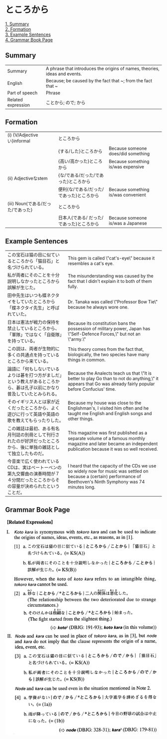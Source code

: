 # ところから

[1. Summary](#summary)<br>
[2. Formation](#formation)<br>
[3. Example Sentences](#example-sentences)<br>
[4. Grammar Book Page](#grammar-book-page)<br>


## Summary

<table><tr>   <td>Summary</td>   <td>A phrase that introduces the origins of names, theories, ideas and events.</td></tr><tr>   <td>English</td>   <td>Because; be caused by the fact that ~; from the fact that ~</td></tr><tr>   <td>Part of speech</td>   <td>Phrase</td></tr><tr>   <td>Related expression</td>   <td>ことから; ので; から</td></tr></table>

## Formation

<table class="table"><tbody><tr class="tr head"><td class="td"><span class="numbers">(i)</span> <span class="bold">{V/Adjectiveい}informal</span></td><td class="td"><span class="concept">ところから</span></td><td class="td"></td></tr><tr class="tr"><td class="td"></td><td class="td"><span>{する/した}</span><span class="concept">ところから</span></td><td class="td"><span>Because someone does/did something</span></td></tr><tr class="tr"><td class="td"></td><td class="td"><span>{高い/高かった}</span><span class="concept">ところから</span></td><td class="td"><span>Because something is/was expensive</span></td></tr><tr class="tr head"><td class="td"><span class="numbers">(ii)</span> <span class="bold">Adjectiveなstem</span></td><td class="td"><span>{な/である/だった/であった}</span><span class="concept">ところから</span></td><td class="td"></td></tr><tr class="tr"><td class="td"></td><td class="td"><span>便利{な/である/だった/であった}</span><span class="concept">ところから</span></td><td class="td"><span>Because something is/was convenient</span></td></tr><tr class="tr head"><td class="td"><span class="numbers">(iii)</span> <span class="bold">Noun{である/だった/であった}</span></td><td class="td"><span class="concept">ところから</span></td><td class="td"></td></tr><tr class="tr"><td class="td"></td><td class="td"><span>日本人{である/ だった/であった}</span><span class="concept">ところから</span></td><td class="td"><span>Because someone is/was a Japanese</span></td></tr></tbody></table>

## Example Sentences

<table><tr>   <td>この宝石は猫の目に似ているところから「猫目石」と名づけられている。</td>   <td>This gem is called \"cat's-eye\" because it resembles a cat's eye.</td></tr><tr>   <td>私が両者にそのことを十分説明しなかったところから誤解が生じた。</td>   <td>The misunderstanding was caused by the fact that I didn't explain it to both of them fully.</td></tr><tr>   <td>田中先生はいつも蝶ネクタイをしていたところから「蝶ネクタイ先生」と呼ばれていた。</td>   <td>Dr. Tanaka was called \"Professor Bow Tie\" because he always wore one.</td></tr><tr>   <td>日本は憲法が戦力の保持を禁止しているところから、「軍隊」ではなく「自衛隊」を持っている。</td>   <td>Because its constitution bans the possession of military power, Japan has \"Self-Defence Forces,\" but not an \"army.\"</td></tr><tr>   <td>この説は、両者が生物的に多くの共通点を持っているところから来ている。</td>   <td>This theory comes from the fact that, biologically, the two species have many things in common.</td></tr><tr>   <td>論語に「何もしないでいるよりは碁を打つ方がましだ」という教えがあるところから、碁は孔子以前にかなり普及していたとみられる。</td>   <td>Because the Analects teach us that \"It is better to play Go than to not do anything,\" it appears that Go was already fairly popular before Confucius' time.</td></tr><tr>   <td>そのイギリス人とは家が近くだったところから、よく遊びに行って英語や英語の歌を教えてもらったりした。</td>   <td>Because my house was close to the Englishman's, I visited him often and he taught me English and English songs and other things.</td></tr><tr>   <td>この雑誌は最初、ある有名月刊誌の別冊として刊行されたのが好評だったところから、後に単独の雑誌として独立したものだ。</td>   <td>This magazine was ﬁrst published as a separate volume of a famous monthly magazine and later became an independent publication because it was so well received.</td></tr><tr>   <td>今音楽で広く使われているCDは、実はベートーベンの第九交響曲の演奏時間が７４分間だったところからその容量が決められたということだ。</td>   <td>I heard that the capacity of the CDs we use so widely now for music was settled on because a (certain) performance of Beethoven's Ninth Symphony was 74 minutes long.</td></tr></table>

## Grammar Book Page

![](../img/Advancedところから.png)

